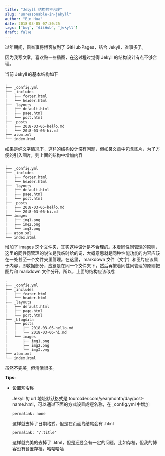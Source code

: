 ```yaml
---
title: "Jekyll 结构的不合理"
slug: "unreasonable-in-jekyll"
author: "Bin Hua"
date: 2018-03-05 07:30:25
tags: ["bug", "GitHub", "jekyll"]
draft: false
---
```


过年期间，图省事将博客放到了 GitHub Pages，结合 Jekyll，省事多了。

因为我写文章，喜欢贴一些插图，在这过程过觉得 Jekyll 的结构设计有点不够合理。

当前 Jekyll 的基本结构如下

```
.
├── _config.yml
├── _includes
|   ├── footer.html
|   └── header.html
├── _layouts
|   ├── default.html
|   ├── page.html
|   └── post.html
├── _posts
|   ├── 2018-03-05-hello.md
|   └── 2018-03-06-hi.md
├── atom.xml
└── index.html
```

如果是纯文字情况下，这样的结构设计没有问题，但如果文章中包含图片，为了方便的引入图片，则上面的结构中增加内容

```
.
├── _config.yml
├── _includes
|   ├── footer.html
|   └── header.html
├── _layouts
|   ├── default.html
|   ├── page.html
|   └── post.html
├── _posts
|   ├── 2018-03-05-hello.md
|   └── 2018-03-06-hi.md
├── images
|   ├── img1.png
|   ├── img2.png
|   └── img3.png
├── atom.xml
└── index.html
```

增加了 images 这个文件夹，其实这种设计是不合理的。本着同性同管理的原则，这里的同性同管理的说法是我临时给的词，大概意思就是同种性能功能的内容应该在一处甚至一个文件夹里管理。在这里， markdown 文件（文字）和图片应该属于内容，即数据部分，应该是在同一个文件夹下，然后再按着同性同管理的原则把图片和 markdown 文件分开，所以，上面的结构应该改成

```
.
├── _config.yml
├── _includes
|   ├── footer.html
|   └── header.html
├── _layouts
|   ├── default.html
|   ├── page.html
|   └── post.html
├── _blogdata
|   ├── posts
|   |   ├── 2018-03-05-hello.md
|   |   └── 2018-03-06-hi.md
|   └── images
|       ├── img1.png
|       ├── img2.png
|       └── img3.png
├── atom.xml
└── index.html
```


虽然不完美，但清晰很多。

**Tips:**

- 设置短名称

    Jekyll 的 url 地址默认格式是 tourcoder.com/year/month/day/post-name.html，可以通过下面的方式设置成短名称，在 \_config.yml 中增加
    
    ```
    permalink: none
    ```

    这样就去掉了日期格式，但是在页面的结尾会有 .html
    
    ```
    permalink: "/:title"
    ```
    
    这样就完美的去掉了 .html，但是还是会有一定的问题，比如存档，但我的博客没有设置存档，哈哈哈哈